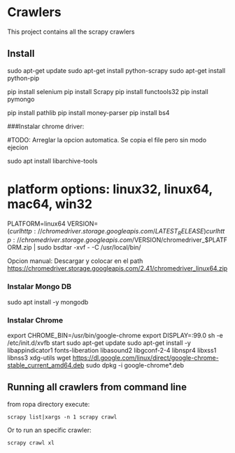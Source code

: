 # Crawlers

This project contains all the scrapy crawlers


## Install

sudo apt-get update
sudo apt-get install python-scrapy
sudo apt-get install python-pip

pip install selenium
pip install Scrapy
pip install functools32
pip install pymongo

pip install pathlib
pip install money-parser
pip install bs4

###Instalar chrome driver:

#TODO: Arreglar la opcion automatica. Se copia el file pero sin modo ejecion

sudo apt install libarchive-tools
# platform options: linux32, linux64, mac64, win32
PLATFORM=linux64
VERSION=$(curl http://chromedriver.storage.googleapis.com/LATEST_RELEASE)
curl http://chromedriver.storage.googleapis.com/$VERSION/chromedriver_$PLATFORM.zip | sudo bsdtar -xvf - -C /usr/local/bin/

Opcion manual: Descargar y colocar en el path https://chromedriver.storage.googleapis.com/2.41/chromedriver_linux64.zip

### Instalar Mongo DB
sudo apt install -y mongodb


### Instalar Chrome
export CHROME_BIN=/usr/bin/google-chrome
export DISPLAY=:99.0
sh -e /etc/init.d/xvfb start
sudo apt-get update
sudo apt-get install -y libappindicator1 fonts-liberation libasound2 libgconf-2-4 libnspr4 libxss1 libnss3 xdg-utils
wget https://dl.google.com/linux/direct/google-chrome-stable_current_amd64.deb
sudo dpkg -i google-chrome*.deb

## Running all crawlers from command line
from ropa directory execute:
```
scrapy list|xargs -n 1 scrapy crawl
```

Or to run an specific crawler:
```
scrapy crawl xl
```